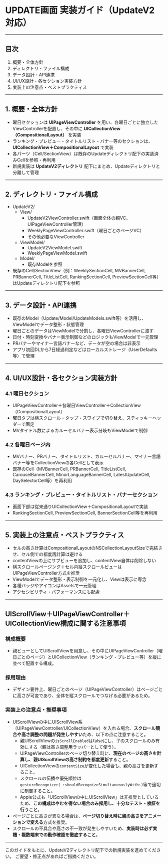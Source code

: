 # UPDATE画面 実装ガイド（UpdateV2対応）

---

## 目次
1. 概要・全体方針
2. ディレクトリ・ファイル構成
3. データ設計・API連携
4. UI/UX設計・各セクション実装方針
5. 実装上の注意点・ベストプラクティス

---

## 1. 概要・全体方針

- 曜日セクションは **UIPageViewController** を用い、各曜日ごとに独立したViewControllerを配置し、その中に **UICollectionView（CompositionalLayout）** を実装
- ランキング・プレビュー・タイトルリスト・バナー等のセクションは、**UICollectionView＋CompositionalLayout** で実装
- 各パーツ（Cell/SectionView）は既存のUpdateディレクトリ配下の実装済みCellを参照・再利用
- 新規実装は **UpdateV2ディレクトリ** 配下にまとめ、Updateディレクトリと分離して管理

---

## 2. ディレクトリ・ファイル構成

- UpdateV2/
    - View/
        - UpdateV2ViewController.swift（画面全体の親VC、UIPageViewController管理）
        - WeeklyPageViewController.swift（曜日ごとのページVC）
        - その他必要なViewController
    - ViewModel/
        - UpdateV2ViewModel.swift
        - WeeklyPageViewModel.swift
    - Model/
        - 既存Modelを参照
- 既存のCell/SectionView（例：WeeklySectionCell, MVBannerCell, PRBannerCell, TitleListCell, RankingSectionCell, PreviewSectionCell等）はUpdateディレクトリ配下を参照

---

## 3. データ設計・API連携

- 既存のModel（Update/Model/UpdateModels.swift等）を活用し、ViewModelでデータ整形・状態管理
- 曜日ごとのデータはViewModelで分割し、各曜日ViewControllerに渡す
- 日付・時刻変換やバナー表示制御などのロジックもViewModelで一元管理
- PRバナーやマイナー言語バナーなど、データが空の場合は非表示
- アプリ初回DLから7日経過判定などはローカルストレージ（UserDefaults等）で管理

---

## 4. UI/UX設計・各セクション実装方針

### 4.1 曜日セクション
- UIPageViewController＋各曜日ViewController＋CollectionView（CompositionalLayout）
- 曜日タブは横スクロール・タップ・スワイプで切り替え、スティッキーヘッダーで固定
- MVタイトル数によるカルーセルバナー表示分岐もViewModelで制御

### 4.2 各曜日ページ内
- MVバナー、PRバナー、タイトルリスト、カルーセルバナー、マイナー言語バナー等をCollectionViewの各Cellとして表示
- 既存のCell（MVBannerCell, PRBannerCell, TitleListCell, CarouselBannerCell, MinorLanguageBannerCell, LatestUpdateCell, DaySelectorCell等）を再利用

### 4.3 ランキング・プレビュー・タイトルリスト・バナーセクション
- 画面下部は従来通りUICollectionView＋CompositionalLayoutで実装
- RankingSectionCell, PreviewSectionCell, BannerSectionCell等を再利用

---

## 5. 実装上の注意点・ベストプラクティス

- セルの高さ計算はCompositionalLayoutのNSCollectionLayoutSizeで完結させ、セル側での都度再計算は避ける
- contentViewの上にサブビューを追加し、contentView自体は削除しない
- 横スクロールページング＋セル内縦スクロールビューはUIPageViewController方式を推奨
- ViewModelでデータ整形・表示制御を一元化し、Viewは表示に専念
- 各種バッジやアイコンはAssetsで一元管理
- アクセシビリティ・パフォーマンスにも配慮

---

## UIScrollView＋UIPageViewController＋UICollectionView構成に関する注意事項

### 構成概要
- 親ビューとしてUIScrollViewを用意し、その中にUIPageViewController（曜日ごとのページ）とUICollectionView（ランキング・プレビュー等）を縦に並べて配置する構成。

### 採用理由
- デザイン要件上、曜日ごとのページ（UIPageViewController）はページごとに高さが可変であり、全体を縦スクロールでつなげる必要があるため。

### 実装上の注意点・推奨事項
- UIScrollViewの中にUIScrollView系（UIPageViewController/UICollectionView）を入れる場合、**スクロール競合や高さ調整の問題が発生しやすい**ため、以下の点に注意すること。
    - 親UIScrollViewの`isScrollEnabled`はfalseにし、子のスクロールのみ有効にする（親は高さ調整用ラッパーとして使う）。
    - UIPageViewControllerのページ切り替え時に、**現在のページの高さを計算し、親UIScrollViewの高さ制約を都度更新**すること。
    - UICollectionViewの`contentSize`が変化した場合も、親の高さを更新すること。
    - スクロールの伝播や優先順位は`gestureRecognizer(_:shouldRecognizeSimultaneouslyWith:)`等で適切に制御すること。
    - Apple公式も「UIScrollViewの中にUIScrollView」は非推奨としているため、**この構成はやむを得ない場合のみ採用し、十分なテスト・検証を行うこと**。
- ページごとに高さが異なる場合は、**ページ切り替え時に親の高さをアニメーションで変える**方式を推奨。
- スクロールの不具合や高さの不一致が発生しやすいため、**実装時は必ず実機・複数端末での動作確認を徹底すること**。

---

このガイドをもとに、UpdateV2ディレクトリ配下での新規実装を進めてください。
ご要望・修正点があればご指摘ください。 
